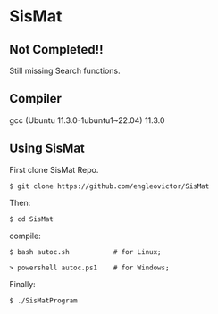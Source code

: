 # SisMat

## Not Completed!!

Still missing Search functions.

## Compiler

gcc (Ubuntu 11.3.0-1ubuntu1~22.04) 11.3.0

## Using SisMat

First clone SisMat Repo.

    $ git clone https://github.com/engleovictor/SisMat

Then:

    $ cd SisMat


compile:

    $ bash autoc.sh           # for Linux;

    > powershell autoc.ps1    # for Windows; 
    
Finally:

    $ ./SisMatProgram